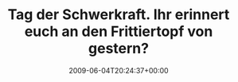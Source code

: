 ---
retweeted: false
source: <a href="http://twitter.com" rel="nofollow">Twitter Web Client</a>
entities:
  hashtags:
  - text: fail
    indices:
    - '72'
    - '77'
  symbols: []
  user_mentions: []
  urls: []
display_text_range:
- '0'
- '77'
favorite_count: '0'
id_str: '2033948943'
truncated: false
retweet_count: '0'
id: '2033948943'
created_at: Thu Jun 04 20:24:37 +0000 2009
favorited: false
full_text: 'Tag der Schwerkraft. Ihr erinnert euch an den Frittiertopf von gestern?
  #fail'
lang: de
tags:
- fail
- pesos/twitter
date: '2009-06-04T20:24:37+00:00'
src: https://twitter.com/bascht/status/2033948943
original_url: https://twitter.com/bascht/status/2033948943
type: twitter_tweet
text: 'Tag der Schwerkraft. Ihr erinnert euch an den Frittiertopf von gestern? #fail'
title: Tag der Schwerkraft. Ihr erinnert euch an den Frittiertopf von gestern?

---